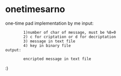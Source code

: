 onetimesarno
============

one-time pad implementation by me
 input:
 
			1)number of char of message, must be %8=0
			2) c for criptation or d for decriptation
			3) message in text file 
			4) key in binary file
	output:
	
			encripted message in text file

:)
